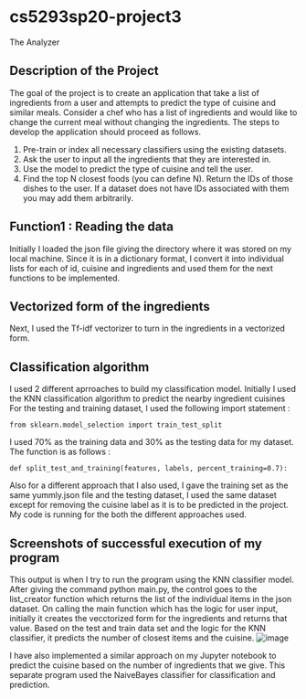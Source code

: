 # cs5293sp20-project3
The Analyzer

## Description of the Project
The goal of the project is to create an application that take a list of ingredients from a user and attempts to predict the type of cuisine and similar meals. Consider a chef who has a list of ingredients and would like to change the current meal without changing the ingredients. The steps to develop the application should proceed as follows.

1) Pre-train or index all necessary classifiers using the existing datasets.
2) Ask the user to input all the ingredients that they are interested in.
3) Use the model to predict the type of cuisine and tell the user.
4) Find the top N closest foods (you can define N). Return the IDs of those dishes to the user. If a dataset does not have IDs associated with them you may add them arbitrarily.

## Function1 : Reading the data
Initially I loaded the json file giving the directory where it was stored on my local machine. Since it is in a dictionary format, I convert it into individual lists for each of id, cuisine and ingredients and used them for the next functions to be implemented.

## Vectorized form of the ingredients
Next, I used the Tf-idf vectorizer to turn in the ingredients in a vectorized form.

## Classification algorithm
I used 2 different aprroaches to build my classification model. Initially I used the KNN classification algorithm to predict the nearby ingredient cuisines
For the testing and training dataset, I used the following import statement :
~~~
from sklearn.model_selection import train_test_split
~~~
I used 70% as the training data and 30% as the testing data for my dataset.
The function is as follows : 
~~~
def split_test_and_training(features, labels, percent_training=0.7):
~~~

Also for a different approach that I also used, I gave the training set as the same yummly.json file and the testing dataset, I used the same dataset except for removing the cuisine label as it is to be predicted in the project.
My code is running for the both the different approaches used.

## Screenshots of successful execution of my program
This output is when I try to run the program using the KNN classifier model. After giving the command python main.py, the control goes to the list_creator function which returns the list of the individual items in the json dataset. On calling the main function which has the logic for user input, initially it creates the vecctorized form for the ingredients and returns that value. Based on the test and train data set and the logic for the KNN classifier, it predicts the number of closest items and the cuisine. 
![image](https://user-images.githubusercontent.com/27561736/81335583-72cb9100-906d-11ea-9475-e51940aceed8.png)

I have also implemented a similar approach on my Jupyter notebook to predict the cuisine based on the number of ingredients that we give. This separate program used the NaiveBayes classifier for classification and prediction. 
